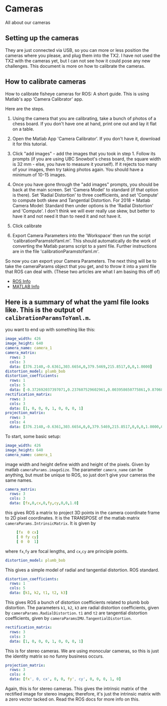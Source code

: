 # Cameras

All about our cameras

## Setting up the cameras

They are just connected via USB, so you can more or less position the cameras where you please, and plug them into the TX2. I have not used the TX2 with the cameras yet, but I can not see how it could pose any new challenges. This document is more on how to calibrate the cameras.

## How to calibrate cameras

How to calibrate fisheye cameras for ROS: A short guide. This is using Matlab's app 'Camera Calibrator' app.

Here are the steps.

1. Using the camera that you are calibrating, take a bunch of photos of a chess board. If you don't have one at hand, print one out and lay it flat on a table.

2. Open the Matlab App 'Camera Calibrator'. If you don't have it, download it for this tutorial.

3. Click "add images" - add the images that you took in step 1. Follow its prompts (if you are using UBC Snowbot's chess board, the square width is 32 mm - else, you have to measure it yourself). If it rejects too many of your images, then try taking photos again. You should have a minimum of 10-15 images.

4. Once you have gone through the "add images" prompts, you should be back at the main screen. Set 'Camera Model' to standard (if that option is there). Set 'Radial Distortion' to three coefficients, and set 'Compute' to compute both skew and Tangential Distortion. For 2018 + Matlab Camera Model: Standard then under options is the 'Radial Distortion' and 'Compute'. I don't think we will ever really use skew, but better to have it and not need it than to need it and not have it.

5. Click calibrate

6. Export Camera Parameters into the 'Workspace' then run the script 'calibrationParamstoYaml.m'. This should automatically do the work of converting the Matlab params script to a yaml file. Further instructions are in the file 'calibrationParamstoYaml.m'.

So now you can export your Camera Parameters. The next thing will be to take the cameraParams object that you get, and to throw it into a yaml file that ROS can deal with. (These two articles are what I am basing this off of)

* [ROS Info](http://docs.ros.org/api/sensor_msgs/html/msg/CameraInfo.html)
* [MATLAB Info](https://se.mathworks.com/help/vision/ref/cameraparameters.html)

## Here is a summary of what the yaml file looks like. This is the output of `calibrationParamsToYaml.m`.

you want to end up with something like this:

```yaml
image_width: 426
image_height: 640
camera_name: camera_1
camera_matrix:
  rows: 3
  cols: 3
  data: [376.2140,-0.6361,303.6654,0,379.5469,215.8517,0,0,1.0000]
distortion_model: plumb_bob
distortion_coefficients:
  rows: 1
  cols: 5
  data: [-0.372692037397071,0.237607529602961,0.003958650775861,9.870688270667489e-04,-0.100696137659218]
rectification_matrix:
  rows: 3
  cols: 3
  data: [1, 0, 0, 0, 1, 0, 0, 0, 1]
projection_matrix:
  rows: 3
  cols: 4
  data: [376.2140,-0.6361,303.6654,0,0,379.5469,215.8517,0,0,0,1.0000,0]
```

To start, some basic setup:

```yaml
image_width: 426
image_height: 640
camera_name: camera_1
```

image width and height define width and height of the pixels. Given by matlab `cameraParams.imageSize`.
The parameter `camera_name` can be anything, but must be unique to ROS, so just don't give your cameras the same names.

```yaml
camera_matrix:
  rows: 3
  cols: 3
  data: [fx,0,cx,0,fy,cy,0,0,1.0]
```

this gives ROS a matrix to project 3D points in the camera coordinate frame to 2D pixel coordinates. It is the TRANSPOSE of the matlab matrix `cameraParams.IntrinsicMatrix`. It is given by

```yaml
     [fx  0 cx]
     [ 0 fy cy]
     [ 0  0  1]
```

where `fx`,`fy` are focal lengths, and `cx`,`cy` are principle points.

```yaml
distortion_model: plumb_bob
```

This gives a simple model of radial and tangential distortion. ROS standard.

```yaml
distortion_coefficients:
  rows: 1
  cols: 5
  data: [k1, k2, t1, t2, k3]
```

This gives ROS a bunch of distortion coefficients related to plumb bob distortion. The parameters `k1`, `k2`, `k3` are radial distortion coefficients, given by `cameraParams.RadialDistortion`. `t1` and `t2` are tangential distortion coefficients, given by `cameraParamsIMU.TangentialDistortion`.

```yaml
rectification_matrix:
  rows: 3
  cols: 3
  data: [1, 0, 0, 0, 1, 0, 0, 0, 1]
```

This is for stereo cameras. We are using monocular cameras, so this is just the identity matrix so no funny business occurs.

```yaml
projection_matrix:
  rows: 3
  cols: 4
  data: [fx', 0, cx', 0, 0, fy', cy', 0, 0, 0, 1, 0]
```

Again, this is for stereo cameras. This gives the intrinsic matrix of the rectified image for stereo images; therefore, it's just the intrinsic matrix with a zero vector tacked on. Read the ROS docs for more info on this.

